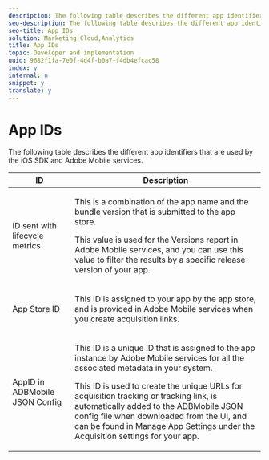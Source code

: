```yaml
---
description: The following table describes the different app identifiers that are used by the iOS SDK and Adobe Mobile services.
seo-description: The following table describes the different app identifiers that are used by the iOS SDK and Adobe Mobile services.
seo-title: App IDs
solution: Marketing Cloud,Analytics
title: App IDs
topic: Developer and implementation
uuid: 9682f1fa-7e0f-4d4f-b0a7-f4db4efcac58
index: y
internal: n
snippet: y
translate: y
---
```


# App IDs

The following table describes the different app identifiers that are used by the iOS SDK and Adobe Mobile services.

<table id="table_6411AFB4F30544B58AA29A4C589F0AC8"> 
 <thead> 
  <tr> 
   <th colname="col1" class="entry"> ID </th> 
   <th colname="col2" class="entry"> Description </th> 
  </tr>
 </thead>
 <tbody> 
  <tr> 
   <td colname="col1"> ID sent with lifecycle metrics </td> 
   <td colname="col2"> <p>This is a combination of the app name and the bundle version that is submitted to the app store. </p> <p>This value is used for the <span class="uicontrol"> Versions</span> report in Adobe Mobile services, and you can use this value to filter the results by a specific release version of your app. </p> </td> 
  </tr> 
  <tr> 
   <td colname="col1"> App Store ID </td> 
   <td colname="col2"> <p>This ID is assigned to your app by the app store, and is provided in Adobe Mobile services when you create acquisition links. </p> </td> 
  </tr> 
  <tr> 
   <td colname="col1"> AppID in ADBMobile JSON Config </td> 
   <td colname="col2"> <p>This ID is a unique ID that is assigned to the app instance by Adobe Mobile services for all the associated metadata in your system. </p> <p>This ID is used to create the unique URLs for acquisition tracking or tracking link, is automatically added to the ADBMobile JSON config file when downloaded from the UI, and can be found in <span class="wintitle"> Manage App Settings</span> under the <span class="uicontrol"> Acquisition</span> settings for your app. </p> </td> 
  </tr> 
 </tbody> 
</table>


